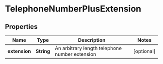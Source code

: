 # TelephoneNumberPlusExtension

## Properties
Name | Type | Description | Notes
------------ | ------------- | ------------- | -------------
**extension** | **String** | An arbitrary length telephone number extension |  [optional]
